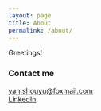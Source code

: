 ```yaml
---
layout: page
title: About
permalink: /about/
---
```


Greetings! 

### Contact me

[yan.shouyu@foxmail.com](mailto:yan.shouyu@foxmail.com)  
[LinkedIn](https://www.linkedin.com/in/shouyu-yan/)